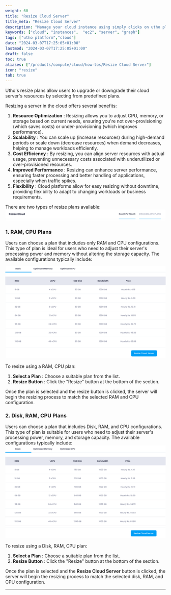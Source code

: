 ```yaml
---
weight: 60
title: "Resize Cloud Server"
title_meta: "Resize Cloud Server"
description: "Manage your cloud instance using simply clicks on utho platform"
keywords: ["cloud", "instances",  "ec2", "server", "graph"]
tags: ["utho platform","cloud"]
date: "2024-03-07T17:25:05+01:00"
lastmod: "2024-03-07T17:25:05+01:00"
draft: false
toc: true
aliases: ["/products/compute/cloud/how-tos/Resize Cloud Server"]
icon: "resize"
tab: true
---
```

Utho's resize plans allow users to upgrade or downgrade their cloud server's resources by selecting from predefined plans.

Resizing a server in the cloud offers several benefits:

1. **Resource Optimization** : Resizing allows you to adjust CPU, memory, or storage based on current needs, ensuring you're not over-provisioning (which saves costs) or under-provisioning (which improves performance).
2. **Scalability** : You can scale up (increase resources) during high-demand periods or scale down (decrease resources) when demand decreases, helping to manage workloads efficiently.
3. **Cost Efficiency** : By resizing, you can align server resources with actual usage, preventing unnecessary costs associated with underutilized or over-provisioned resources.
4. **Improved Performance** : Resizing can enhance server performance, ensuring faster processing and better handling of applications, especially when traffic spikes.
5. **Flexibility** : Cloud platforms allow for easy resizing without downtime, providing flexibility to adapt to changing workloads or business requirements.

There are two types of resize plans available:![1718868602976](image/index/1718868602976.png)

### 1. RAM, CPU Plans

Users can choose a plan that includes only RAM and CPU configurations. This type of plan is ideal for users who need to adjust their server's processing power and memory without altering the storage capacity. The available configurations typically include:

![1718868580296](image/index/1718868580296.png)

To resize using a RAM, CPU plan:

1. **Select a Plan** : Choose a suitable plan from the list.
2. **Resize Button** : Click the "Resize" button at the bottom of the section.

Once the plan is selected and the resize button is clicked, the server will begin the resizing process to match the selected RAM and CPU configuration.

### 2. Disk, RAM, CPU Plans

Users can choose a plan that includes Disk, RAM, and CPU configurations. This type of plan is suitable for users who need to adjust their server's processing power, memory, and storage capacity. The available configurations typically include:![1718868619147](image/index/1718868619147.png)

To resize using a Disk, RAM, CPU plan:

1. **Select a Plan** : Choose a suitable plan from the list.
2. **Resize Button** : Click the "Resize" button at the bottom of the section.

Once the plan is selected and the **Resize Cloud Server** button is clicked, the server will begin the resizing process to match the selected disk, RAM, and CPU configuration.

---
